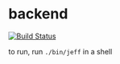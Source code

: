 # backend

[![Build Status](https://travis-ci.org/IGME-RIT/backend.svg?branch=master)](https://travis-ci.org/IGME-RIT/backend)

to run, run `./bin/jeff` in a shell